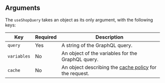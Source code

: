 ## Arguments

The `useShopQuery` takes an object as its only argument, with the following keys:

| Key         | Required | Description                                                                                                |
| ----------- | -------- | ---------------------------------------------------------------------------------------------------------- |
| `query`     | Yes      | A string of the GraphQL query.                                                                             |
| `variables` | No       | An object of the variables for the GraphQL query.                                                          |
| `cache`     | No       | An object describing the [cache policy](/api/hydrogen/framework/cache) for the request. |
